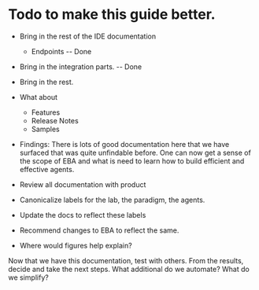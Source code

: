 # Todo to make this guide better.

* Bring in the rest of the IDE documentation
  * Endpoints -- Done
* Bring in the integration parts. -- Done
* Bring in the rest.
* What about
  * Features
  * Release Notes
  * Samples

* Findings: There is lots of good documentation here that we have surfaced that was quite unfindable before.  One can now get a sense of the scope of EBA and what is need to learn how to build efficient and effective agents.
* Review all documentation with product
* Canonicalize labels for the lab, the paradigm, the agents.
* Update the docs to reflect these labels
* Recommend changes to EBA to reflect the same.
* Where would figures help explain?

Now that we have this documentation, test with others.
From the results, decide and take the next steps.
What additional do we automate?
What do we simplify?

